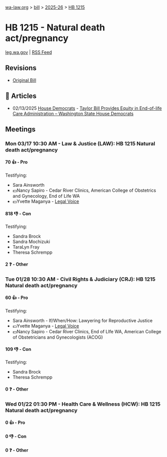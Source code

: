 [wa-law.org](/) > [bill](/bill/) > [2025-26](/bill/2025-26/) > [HB 1215](/bill/2025-26/hb/1215/)

# HB 1215 - Natural death act/pregnancy
[leg.wa.gov](https://app.leg.wa.gov/billsummary?BillNumber=1215&Year=2025&Initiative=false) | [RSS Feed](./rss.xml)

## Revisions
* [Original Bill](1/)

## 📰 Articles
* 02/13/2025 [House Democrats](/org/house_democrats/) - [Taylor Bill Provides Equity in End-of-life Care Administration – Washington State House Democrats](https://housedemocrats.wa.gov/blog/2025/02/13/taylor-bill-provides-equity-in-end-of-life-care-administration/#:~:text=1215)

## Meetings
### Mon 03/17 10:30 AM - Law & Justice (LAW): HB 1215 Natural death act/pregnancy
#### 70 👍 - Pro
Testifying:
* Sara Ainsworth
* 💵Nancy Sapiro - Cedar River Clinics, American College of Obstetrics and Gynecology, End of Life WA
* 💵Yvette Maganya - [Legal Voice](/org/legal_voice/)

#### 818 👎 - Con
Testifying:
* Sandra Brock
* Sandra Mochizuki
* TaraLyn Fray
* Theresa Schrempp

#### 2 ❓ - Other

### Tue 01/28 10:30 AM - Civil Rights & Judiciary (CRJ): HB 1215 Natural death act/pregnancy
#### 60 👍 - Pro
Testifying:
* Sara Ainsworth - If/When/How: Lawyering for Reproductive Justice
* 💵Yvette Maganya - [Legal Voice](/org/legal_voice/)
* 💵Nancy Sapiro - Cedar River Clinics, End of LIfe WA, American College of Obstetricians and Gynecologists (ACOG)

#### 109 👎 - Con
Testifying:
* Sandra Brock
* Theresa Schrempp

#### 0 ❓ - Other

### Wed 01/22 01:30 PM - Health Care & Wellness (HCW): HB 1215 Natural death act/pregnancy
#### 0 👍 - Pro

#### 0 👎 - Con

#### 0 ❓ - Other
